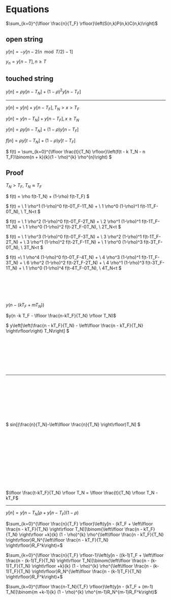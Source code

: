# Equations

$\sum_{k=0}^{\lfloor \frac{n}{T_F} \rfloor}\left(S(n,k)P(n,k)C(n,k)\right)$

## open string

$y[n] = -y[n - 2(n \mod T/2) - 1]$

$y_n = y[n-T], n \geq T$

## touched string

$y[n] = \rho y[n-T_N] + (1-\rho)^2 y[n-T_F]$

---

$y[n] = y[n] + y[n-T_F], T_N > x > T_F$

$y[n] = y[n-T_N] + y[n-T_F], x \geq T_N$

$y[n] = \rho y[n-T_N] + (1-\rho) y[n-T_F]$

$f[n] = \rho y[t-T_N] + (1-\rho) y[t-T_F]$

$
f(t) = \sum_{k=0}^{\lfloor \frac{t}{T_N} \rfloor}\left(f(t - k T_N - n T_F)\binom{n + k}{k}(1 - \rho)^{k} \rho^{n}\right)
$

## Proof

$T_N > T_F$, $T_N \approx T_F$

$
f(t) = \rho f(t-T_N) + (1-\rho) f(t-T_F)
$

$
f(t) = \\
  1 \rho^1 (1-\rho)^0 f(t-0T_F-1T_N) + \\
  1 \rho^0 (1-\rho)^1 f(t-1T_F-0T_N), \\
  T_N<t
$

$
f(t) = \\
  1 \rho^2 (1-\rho)^0 f(t-0T_F-2T_N) + \\
  2 \rho^1 (1-\rho)^1 f(t-1T_F-1T_N) + \\
  1 \rho^0 (1-\rho)^2 f(t-2T_F-0T_N), \\
	2T_N<t
$

$
f(t) = \\
  1 \rho^3 (1-\rho)^0 f(t-0T_F-3T_N) + \\
  3 \rho^2 (1-\rho)^1 f(t-1T_F-2T_N) + \\
  3 \rho^1 (1-\rho)^2 f(t-2T_F-1T_N) + \\
  1 \rho^0 (1-\rho)^3 f(t-3T_F-0T_N), \\
	3T_N<t
$

$
f(t) =\\
  1 \rho^4 (1-\rho)^0 f(t-0T_F-4T_N) + \\
  4 \rho^3 (1-\rho)^1 f(t-1T_F-3T_N) + \\
  6 \rho^2 (1-\rho)^2 f(t-2T_F-2T_N) + \\
  4 \rho^1 (1-\rho)^3 f(t-3T_F-1T_N) + \\
  1 \rho^0 (1-\rho)^4 f(t-4T_F-0T_N), \\
	4T_N<t
$
<br/>
<br/>
<br/>
<br/>
<br/>
<br/>

$y(n - (k T_F + mT_N))$

$y(n -k T_F - \lfloor \frac{n-kT_F}{T_N} \rfloor T_N)$

$
y\left[\left(\frac{n - kT_F}{T_N} - \left\lfloor \frac{n - kT_F}{T_N} \right\rfloor\right) T_N\right]
$

<br/>
<br/>
<br/>
<br/>
<br/>
<br/>

---

<br/>
<br/>
<br/>
<br/>
<br/>
<br/>
<br/>

$
sin[(\frac{n}{T_N}-\left\lfloor \frac{n}{T_N} \right\rfloor)T_N]
$

<br/>
<br/>
<br/>
<br/>
<br/>
<br/>
<br/>
<br/>
<br/>
<br/>

$\lfloor \frac{t-kT_F}{T_N} \rfloor T_N = \lfloor \frac{t}{T_N} \rfloor T_N - kT_F$

---

$y[n]=y[n-T_N]\rho+y[n-T_F](1-\rho)$

$\sum_{k=0}^{\lfloor \frac{n}{T_F} \rfloor}\left(y[n - (kT_F + \left\lfloor \frac{n - kT_F}{T_N} \right\rfloor T_N)]\binom{\left\lfloor \frac{n - kT_F}{T_N} \right\rfloor +k}{k} (1 - \rho)^{k} \rho^{\left\lfloor \frac{n - kT_F}{T_N} \right\rfloor}R_N^{\left\lfloor \frac{n - kT_F}{T_N} \right\rfloor}R_F^k\right)=$

$\sum_{k=0}^{\lfloor \frac{n}{T_F} \rfloor-1}\left(y[n - ((k-1)T_F + \left\lfloor \frac{n - (k-1)T_F}{T_N} \right\rfloor T_N)]\binom{\left\lfloor \frac{n - (k-1)T_F}{T_N} \right\rfloor +k}{k} (1 - \rho)^{k} \rho^{\left\lfloor \frac{n - (k-1)T_F}{T_N} \right\rfloor}R_N^{\left\lfloor \frac{n - (k-1)T_F}{T_N} \right\rfloor}R_F^k\right)+$

$\sum_{k=0}^{\lfloor \frac{n-T_N}{T_F} \rfloor}\left(y[n - (kT_F + (m-1) T_N)]\binom{m +k-1}{k} (1 - \rho)^{k} \rho^{m-1}R_N^{m-1}R_F^k\right)$
